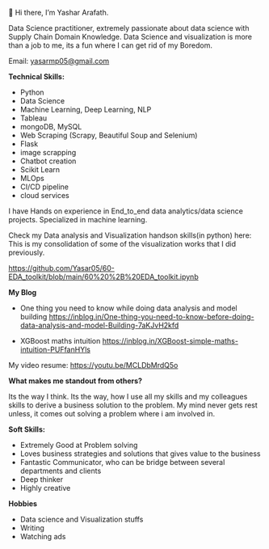 👋 Hi there, I’m Yashar Arafath.

Data Science practitioner, extremely passionate about data science with Supply Chain Domain Knowledge.
Data Science and visualization is more than a job to me, its a fun where I can get rid of my Boredom.

Email: yasarmp05@gmail.com

**Technical Skills:**
- Python
- Data Science
- Machine Learning, Deep Learning, NLP
- Tableau
- mongoDB, MySQL
- Web Scraping (Scrapy, Beautiful Soup and Selenium)
- Flask
- image scrapping
- Chatbot creation
- Scikit Learn
- MLOps
- CI/CD pipeline
- cloud services

I have Hands on experience in End_to_end data analytics/data science projects. Specialized in machine learning.

Check my Data analysis and Visualization handson skills(in python) here:
This is my consolidation of some of the visualization works that I did previously.

https://github.com/Yasar05/60-EDA_toolkit/blob/main/60%20%2B%20EDA_toolkit.ipynb

**My Blog**
- One thing you need to know while doing data analysis and model building
https://inblog.in/One-thing-you-need-to-know-before-doing-data-analysis-and-model-Building-7aKJvH2kfd

- XGBoost maths intuition
https://inblog.in/XGBoost-simple-maths-intuition-PUFfanHYls

My video resume:
https://youtu.be/MCLDbMrdQ5o

**What makes me standout from others?**

Its the way I think. Its the way, how I use all my skills and my colleagues skills to derive a business solution to the problem.
My mind never gets rest unless, it comes out solving a problem where i am involved in.

**Soft Skills:**

- Extremely Good at Problem solving
- Loves business strategies and solutions that gives value to the business
- Fantastic Communicator, who can be bridge between several departments and clients
- Deep thinker
- Highly creative

**Hobbies**
- Data science and Visualization stuffs
- Writing
- Watching ads

